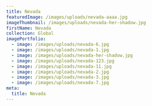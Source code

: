 ```yaml
---
title: Nevada
featuredImage: /images/uploads/nevada-aaaa.jpg
imageThumbnail: /images/uploads/nevada-her-shadow.jpg
firstName: Nevada
collection: Global
imagePortfolio:
  - image: /images/uploads/nevada-6.jpg
  - image: /images/uploads/nevada-1.jpg
  - image: /images/uploads/nevada-her-shadow.jpg
  - image: /images/uploads/nevada-123.jpg
  - image: /images/uploads/nevada-11.jpg
  - image: /images/uploads/nevada-2.jpg
  - image: /images/uploads/nevada-3.jpg
  - image: /images/uploads/nevada-7.jpg
meta:
  title: Nevada
---
```


